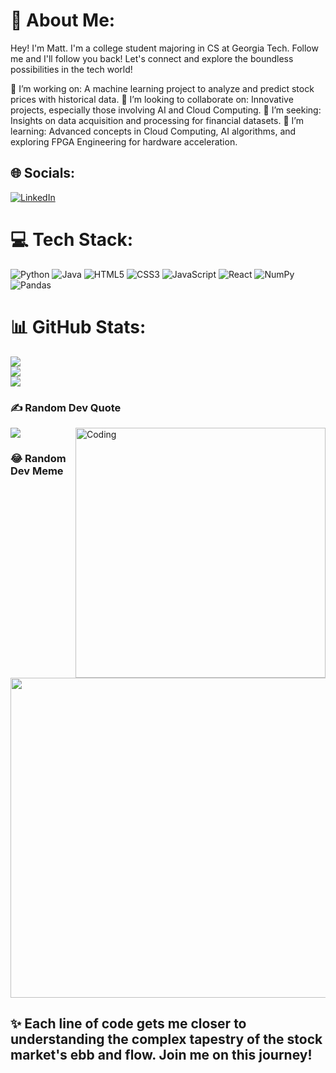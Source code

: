 # 💫 About Me:
Hey! I'm Matt. I'm a college student majoring in CS at Georgia Tech. Follow me and I'll follow you back!
Let's connect and explore the boundless possibilities in the tech world!

🔭 I’m working on: A machine learning project to analyze and predict stock prices with historical data.
👯 I’m looking to collaborate on: Innovative projects, especially those involving AI and Cloud Computing.
🤝 I’m seeking: Insights on data acquisition and processing for financial datasets.
🌱 I’m learning: Advanced concepts in Cloud Computing, AI algorithms, and exploring FPGA Engineering for hardware acceleration.


## 🌐 Socials:
[![LinkedIn](https://img.shields.io/badge/LinkedIn-%230077B5.svg?logo=linkedin&logoColor=white)](https://linkedin.com/in/Matthew-Dworkin) 

# 💻 Tech Stack:
![Python](https://img.shields.io/badge/python-3670A0?style=for-the-badge&logo=python&logoColor=ffdd54) ![Java](https://img.shields.io/badge/java-%23ED8B00.svg?style=for-the-badge&logo=java&logoColor=white) ![HTML5](https://img.shields.io/badge/html5-%23E34F26.svg?style=for-the-badge&logo=html5&logoColor=white) ![CSS3](https://img.shields.io/badge/css3-%231572B6.svg?style=for-the-badge&logo=css3&logoColor=white) ![JavaScript](https://img.shields.io/badge/javascript-%23323330.svg?style=for-the-badge&logo=javascript&logoColor=%23F7DF1E) ![React](https://img.shields.io/badge/react-%2320232a.svg?style=for-the-badge&logo=react&logoColor=%2361DAFB) ![NumPy](https://img.shields.io/badge/numpy-%23013243.svg?style=for-the-badge&logo=numpy&logoColor=white) ![Pandas](https://img.shields.io/badge/pandas-%23150458.svg?style=for-the-badge&logo=pandas&logoColor=white)
# 📊 GitHub Stats:
![](https://github-readme-stats.vercel.app/api?username=mattdworkin&theme=nightowl&hide_border=false&include_all_commits=false&count_private=false)<br/>
![](https://github-readme-streak-stats.herokuapp.com/?user=mattdworkin&theme=nightowl&hide_border=false)<br/>
![](https://github-readme-stats.vercel.app/api/top-langs/?username=mattdworkin&theme=nightowl&hide_border=false&include_all_commits=false&count_private=false&layout=compact)

### ✍️ Random Dev Quote
![](https://quotes-github-readme.vercel.app/api?type=horizontal&theme=radical)
<img align="right" alt="Coding" width="400" src="https://i.gifer.com/3AyY.gif">

### 😂 Random Dev Meme
<img src="https://random-memer.herokuapp.com/" width="512px"/>

✨ Each line of code gets me closer to understanding the complex tapestry of the stock market's ebb and flow. Join me on this journey!
---  
